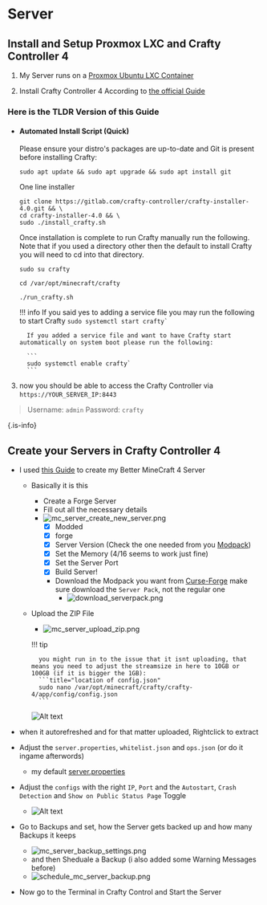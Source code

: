 # Server

## Install and Setup Proxmox LXC and Crafty Controller 4

1. My Server runs on a [Proxmox Ubuntu LXC Container](/home/Proxmox)

2. Install Crafty Controller 4 According to [the official Guide](https://docs.craftycontrol.com/pages/getting-started/installation/linux/)

### Here is the TLDR Version of this Guide

* #### Automated Install Script (Quick)

	Please ensure your distro's packages are up-to-date and Git is present before installing Crafty:
	````
	sudo apt update && sudo apt upgrade && sudo apt install git
	````

	One line installer

	```git
	git clone https://gitlab.com/crafty-controller/crafty-installer-4.0.git && \ 
	cd crafty-installer-4.0 && \ 
	sudo ./install_crafty.sh
	```

	Once installation is complete to run Crafty manually run the following. Note that if you used a directory other then the default to install Crafty you will need to cd into that directory.

	````
	sudo su crafty
	````

	````
	cd /var/opt/minecraft/crafty
	````

	````
	./run_crafty.sh
	````

	!!! info
		If you said yes to adding a service file you may run the following to start Crafty
		```
		sudo systemctl start crafty`
		```

		If you added a service file and want to have Crafty start automatically on system boot please run the following:

		```
		sudo systemctl enable crafty`
		```


3. now you should be able to access the Crafty Controller via `https://YOUR_SERVER_IP:8443`
> Username: `admin`
> Password: `crafty`
> 
{.is-info}

## Create your Servers in Crafty Controller 4

* I used [this Guide](https://www.youtube.com/watch?v=hrIDMx4Leng) to create my Better MineCraft 4 Server
  	* Basically it is this
    	* Create a Forge Server
      * Fill out all the necessary details
      * ![mc_server_create_new_server.png](../images/screengrabs/mc_server_create_new_server.png)
      	- [x] Modded
        - [x] forge
        - [x] Server Version (Check the one needed from you [Modpack](https://www.curseforge.com/minecraft/modpacks/better-mc-forge-bmc4))
        - [x] Set the Memory (4/16 seems to work just fine)
        - [x] Set the Server Port
        - [x] Build Server!
		* Download the Modpack you want from [Curse-Forge](https://www.curseforge.com/minecraft/search?page=1&pageSize=20&sortType=2&class=modpacks) make sure download the `Server Pack`, not the regular one
			* ![download_serverpack.png](../images/screengrabs/download_serverpack.png)
    * Upload the ZIP File
    	* ![mc_server_upload_zip.png](../images/screengrabs/mc_server_upload_zip.png)

		!!! tip

			you might run in to the issue that it isnt uploading, that means you need to adjust the streamsize in here to 10GB or 100GB (if it is bigger the 1GB):
			```title="location of config.json"
			sudo nano /var/opt/minecraft/crafty/crafty-4/app/config/config.json
			```
		![Alt text](../images/screengrabs/change_to_100GB.png)




* when it autorefreshed and for that matter uploaded, Rightclick to extract
* Adjust the `server.properties`, `whitelist.json` and `ops.json` (or do it ingame afterwords)
	* my default [server.properties](server.properties)

* Adjust the `configs` with the right `IP`, `Port` and the `Autostart`, `Crash Detection` and `Show on Public Status Page` Toggle
	* ![Alt text](../images/screengrabs/mc_server_config.png)
* Go to Backups and set, how the Server gets backed up and how many Backups it keeps
	* ![mc_server_backup_settings.png](../images/screengrabs/mc_server_backup_settings.png)
  * and then Sheduale a Backup (i also added some Warning Messages before)
  * ![schedule_mc_server_backup.png](../images/screengrabs/schedule_mc_server_backup.png)
* Now go to the Terminal in Crafty Control and Start the Server

